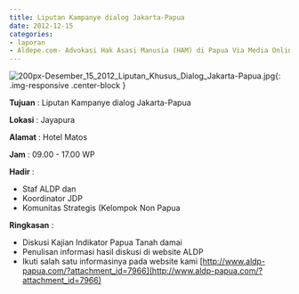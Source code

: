 ```yaml
---
title: Liputan Kampanye dialog Jakarta-Papua
date: 2012-12-15
categories:
- laporan
- Aldepe.com- Advokasi Hak Asasi Manusia (HAM) di Papua Via Media Online, Mobile Phone dan Social Media
---
```

![200px-Desember_15_2012_Liputan_Khusus_Dialog_Jakarta-Papua.jpg](/uploads/200px-Desember_15_2012_Liputan_Khusus_Dialog_Jakarta-Papua.jpg){: .img-responsive .center-block }

**Tujuan** : Liputan Kampanye dialog Jakarta-Papua

**Lokasi** : Jayapura

**Alamat** : Hotel Matos

**Jam** : 09.00 - 17.00 WP

**Hadir** : 
* Staf ALDP dan
* Koordinator JDP
* Komunitas Strategis (Kelompok Non Papua

**Ringkasan** : 
* Diskusi Kajian Indikator Papua Tanah damai
* Penulisan informasi hasil diskusi di website ALDP
* Ikuti salah satu informasinya pada website kami [http://www.aldp-papua.com/?attachment_id=7966](http://www.aldp-papua.com/?attachment_id=7966)
